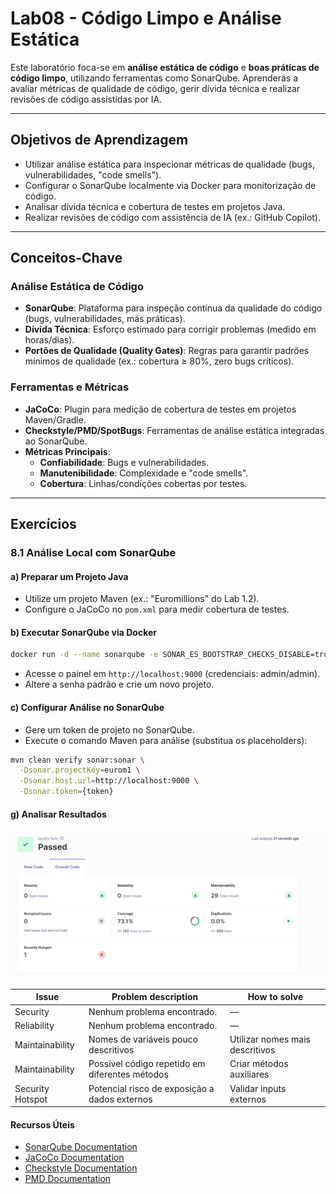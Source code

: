 # Lab08 - Código Limpo e Análise Estática

Este laboratório foca-se em **análise estática de código** e **boas práticas de código limpo**, utilizando ferramentas como SonarQube. Aprenderás a avaliar métricas de qualidade de código, gerir dívida técnica e realizar revisões de código assistidas por IA.

---

## Objetivos de Aprendizagem
- Utilizar análise estática para inspecionar métricas de qualidade (bugs, vulnerabilidades, "code smells").
- Configurar o SonarQube localmente via Docker para monitorização de código.
- Analisar dívida técnica e cobertura de testes em projetos Java.
- Realizar revisões de código com assistência de IA (ex.: GitHub Copilot).

---

## Conceitos-Chave

### **Análise Estática de Código**
- **SonarQube**: Plataforma para inspeção contínua da qualidade do código (bugs, vulnerabilidades, más práticas).
- **Dívida Técnica**: Esforço estimado para corrigir problemas (medido em horas/dias).
- **Portões de Qualidade (Quality Gates)**: Regras para garantir padrões mínimos de qualidade (ex.: cobertura ≥ 80%, zero bugs críticos).

### **Ferramentas e Métricas**
- **JaCoCo**: Plugin para medição de cobertura de testes em projetos Maven/Gradle.
- **Checkstyle/PMD/SpotBugs**: Ferramentas de análise estática integradas ao SonarQube.
- **Métricas Principais**:
  - **Confiabilidade**: Bugs e vulnerabilidades.
  - **Manutenibilidade**: Complexidade e "code smells".
  - **Cobertura**: Linhas/condições cobertas por testes.

---

## Exercícios

### 8.1 Análise Local com SonarQube

#### a) Preparar um Projeto Java
- Utilize um projeto Maven (ex.: "Euromillions" do Lab 1.2).
- Configure o JaCoCo no `pom.xml` para medir cobertura de testes.

#### b) Executar SonarQube via Docker
```bash
docker run -d --name sonarqube -e SONAR_ES_BOOTSTRAP_CHECKS_DISABLE=true -p 9000:9000 sonarqube:latest
```
- Acesse o painel em ```http://localhost:9000``` (credenciais: admin/admin).
- Altere a senha padrão e crie um novo projeto.

#### c) Configurar Análise no SonarQube

- Gere um token de projeto no SonarQube.
- Execute o comando Maven para análise (substitua os placeholders):

```bash
mvn clean verify sonar:sonar \
  -Dsonar.projectKey=eurom1 \
  -Dsonar.host.url=http://localhost:9000 \
  -Dsonar.token={token}
```

#### g) Analisar Resultados

![lab8_1_sonarqube](prints/lab8_1_sonarqube.png)

| **Issue**          | **Problem description**                                           | **How to solve**                                        |
|--------------------|-------------------------------------------------------------------|---------------------------------------------------------|
| Security           | Nenhum problema encontrado.                                       | —                                                       |
| Reliability        | Nenhum problema encontrado.                                       | —                                                       |
| Maintainability    | Nomes de variáveis pouco descritivos                              | Utilizar nomes mais descritivos                         |
| Maintainability    | Possível código repetido em diferentes métodos                    | Criar métodos auxiliares                                |
| Security Hotspot   | Potencial risco de exposição a dados externos                     | Validar inputs externos                                 |


#### Recursos Úteis
- [SonarQube Documentation](https://docs.sonarqube.org/latest/)
- [JaCoCo Documentation](https://www.jacoco.org/jacoco/trunk/doc/maven.html)
- [Checkstyle Documentation](https://checkstyle.sourceforge.io/)
- [PMD Documentation](https://pmd.github.io/)
